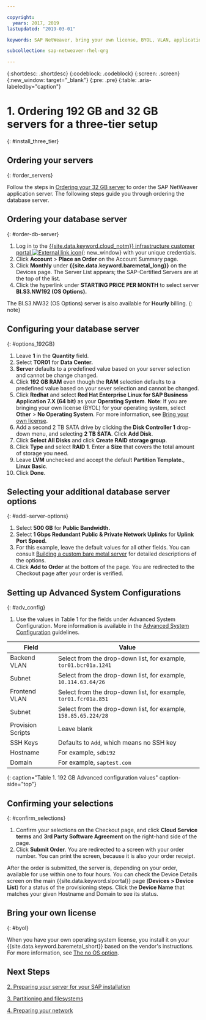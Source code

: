 ```yaml
---

copyright:
  years: 2017, 2019
lastupdated: "2019-03-01"

keywords: SAP NetWeaver, bring your own license, BYOL, VLAN, application server, database server, three-tier, SAP certified servers

subcollection: sap-netweaver-rhel-qrg

---
```


{:shortdesc: .shortdesc}
{:codeblock: .codeblock}
{:screen: .screen}
{:new_window: target="_blank"}
{:pre: .pre}
{:table: .aria-labeledby="caption"}

# 1. Ordering 192 GB and 32 GB servers for a three-tier setup
{: #install_three_tier}

## Ordering your servers
{: #order_servers}

Follow the steps in [Ordering your 32 GB server](/docs/infrastructure/sap-netweaver-rhel-qrg?topic=sap-netweaver-rhel-qrg-install_32GB#order_32GB) to order the SAP NetWeaver application server. The following steps guide you through ordering the database server.

## Ordering your database server
{: #order-db-server}

1. Log in to the [{{site.data.keyword.cloud_notm}} infrastructure customer portal ![External link icon](../icons/launch-glyph.svg "External link icon")](https://control.softlayer.com){: new_window} with your unique credentials.
2. Click  **Account** > **Place an Order** on the Account Summary page.
3. Click **Monthly** under **{{site.data.keyword.baremetal_long}}** on the Devices page. The Server List appears; the SAP-Certified Servers are at the top of the list.
4. Click the hyperlink under **STARTING PRICE PER MONTH** to select server **BI.S3.NW192 (OS Options).**

The BI.S3.NW32 (OS Options) server is also available for **Hourly** billing.
{: note}

## Configuring your database server
{: #options_192GB}

1. Leave **1** in the **Quantity** field.
2. Select **TOR01** for **Data Center.**
3. **Server** defaults to a predefined value based on your server selection and cannot be change changed.
4. Click **192 GB RAM** even though the **RAM** selection defaults to a predefined value based on your sever selection and cannot be changed.
5. Click **Redhat** and select **Red Hat Enterprise Linux for SAP Business Application 7.X (64 bit)** as your **Operating System**. **Note**: If you are bringing your own license (BYOL) for your operating system, select **Other** > **No Operating System**. For more information, see [Bring your own license](#byol).
6. Add a second 2 TB SATA drive by clicking the **Disk Controller 1** drop-down menu, and selecting **2 TB SATA**. Click **Add Disk**.
7. Click **Select All Disks** and click **Create RAID storage group**.
8. Click **Type** and select **RAID 1**. Enter a **Size** that covers the total amount of storage you need.
9. Leave **LVM** unchecked and accept the default **Partition Template.**, **Linux Basic**.
10. Click **Done**.

## Selecting your additional database server options
{: #addl-server-options}

1. Select **500 GB** for **Public Bandwidth.**
2. Select **1 Gbps Redundant Public & Private Network Uplinks** for **Uplink Port Speed.**
3. For this example, leave the default values for all other fields. You can consult [Building a custom bare metal server](/docs/bare-metal?topic=bare-metal-ordering-baremetal-server#addl-server-options) for detailed descriptions of the options.
4.	Click **Add to Order** at the bottom of the page. You are redirected to the Checkout page after your order is verified.

## Setting up Advanced System Configurations
{: #adv_config}

1. Use the values in Table 1 for the fields under Advanced System Configuration. More information is available in the [Advanced System Configuration](/docs/bare-metal?topic=bare-metal-ordering-baremetal-server#adv-system-config) guidelines.

|              Field               |      Value                                                           |
| -------------------------------- | -------------------------------------------------------------------- |
|Backend VLAN                      | Select from the drop-down list, for example, `tor01.bcr01a.1241`     |
|Subnet                            | Select from the drop-down list, for example, `10.114.63.64/26`       |
|Frontend VLAN                     | Select from the drop-down list, for example, `tor01.fcr01a.851`      |
|Subnet                            | Select from the drop-down list, for example, `158.85.65.224/28`      |
|Provision Scripts                 | Leave blank                                                          |
|SSH Keys                          | Defaults to `Add`, which means no SSH key                            |
|Hostname                          | For example, `sdb192`                                                |
|Domain                            | For example, `saptest.com`                                           |
{: caption="Table 1. 192 GB Advanced configuration values" caption-side="top"}  

## Confirming your selections
{: #confirm_selections}

1. Confirm your selections on the Checkout page, and click **Cloud Service terms** and **3rd Party Software Agreement** on the right-hand side of the page.
2. Click **Submit Order**. You are redirected to a screen with your order number. You can print the screen, because it is also your order receipt.

After the order is submitted, the server is, depending on your order, available for use within one to four hours. You can check the Device Details screen on the main {{site.data.keyword.slportal}} page (**Devices > Device List**) for a status of the provisioning steps. Click the **Device Name** that matches your given Hostname and Domain to see its status.

## Bring your own license
{: #byol}

When you have your own operating system license, you install it on your {{site.data.keyword.baremetal_short}} based on the vendor's instructions. For more information, see [The no OS option](/docs/bare-metal?topic=bare-metal-bm-no-os#bm-no-os).

## Next Steps

  [2. Preparing your server for your SAP installation](/docs/infrastructure/sap-netweaver-rhel-qrg?topic=sap-netweaver-rhel-qrg-prepare_256GB)

  [3. Partitioning and filesystems](/docs/infrastructure/sap-netweaver-rhel-qrg?topic=sap-netweaver-rhel-qrg-3-partitioning-and-file-systems)

  [4. Preparing your network](/docs/infrastructure/sap-netweaver-rhel-qrg?topic=sap-netweaver-rhel-qrg-network#network)
